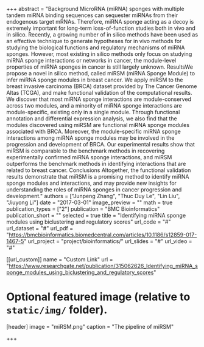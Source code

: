 +++
abstract = "Background MicroRNA (miRNA) sponges with multiple tandem miRNA binding sequences can sequester miRNAs from their endogenous target mRNAs. Therefore, miRNA sponge acting as a decoy is extremely important for long-term loss-of-function studies both in vivo and in silico. Recently, a growing number of in silico methods have been used as an effective technique to generate hypotheses for in vivo methods for studying the biological functions and regulatory mechanisms of miRNA sponges. However, most existing in silico methods only focus on studying miRNA sponge interactions or networks in cancer, the module-level properties of miRNA sponges in cancer is still largely unknown. ResultsWe propose a novel in silico method, called miRSM (miRNA Sponge Module) to infer miRNA sponge modules in breast cancer. We apply miRSM to the breast invasive carcinoma (BRCA) dataset provided by The Cancer Genome Altas (TCGA), and make functional validation of the computational results. We discover that most miRNA sponge interactions are module-conserved across two modules, and a minority of miRNA sponge interactions are module-specific, existing only in a single module. Through functional annotation and differential expression analysis, we also find that the modules discovered using miRSM are functional miRNA sponge modules associated with BRCA. Moreover, the module-specific miRNA sponge interactions among miRNA sponge modules may be involved in the progression and development of BRCA. Our experimental results show that miRSM is comparable to the benchmark methods in recovering experimentally confirmed miRNA sponge interactions, and miRSM outperforms the benchmark methods in identifying interactions that are related to breast cancer. Conclusions Altogether, the functional validation results demonstrate that miRSM is a promising method to identify miRNA sponge modules and interactions, and may provide new insights for understanding the roles of miRNA sponges in cancer progression and development."
authors = ["Junpeng Zhang", "Thuc Duy Le", "Lin Liu", "Jiuyong Li"]
date = "2017-03-01"
image_preview = ""
math = true
publication_types = ["2"]
publication = "BMC Bioinformatics"
publication_short = ""
selected = true
title = "Identifying miRNA sponge modules using biclustering and regulatory scores"
url_code = "#"
url_dataset = "#"
url_pdf = "https://bmcbioinformatics.biomedcentral.com/articles/10.1186/s12859-017-1467-5"
url_project = "project/bioinformatics/"
url_slides = "#"
url_video = "#"

[[url_custom]]
name = "Custom Link"
url = "https://www.researchgate.net/publication/315062626_Identifying_miRNA_sponge_modules_using_biclustering_and_regulatory_scores"

# Optional featured image (relative to `static/img/` folder).
[header]
image = "miRSM.png"
caption = "The pipeline of miRSM"

+++

